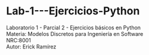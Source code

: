 # Lab-1---Ejercicios-Python
Laboratorio 1 - Parcial 2 - Ejercicios básicos en Python  
Materia: Modelos Discretos para Ingeniería en Software  
NRC:8001  
Autor: Erick Ramírez
